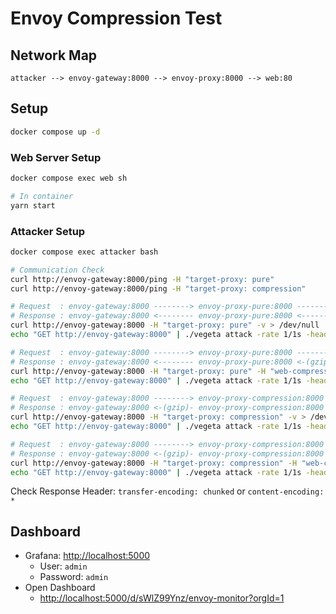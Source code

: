 # Envoy Compression Test

## Network Map

```
attacker --> envoy-gateway:8000 --> envoy-proxy:8000 --> web:80
```

## Setup

```bash
docker compose up -d
```

### Web Server Setup

```bash
docker compose exec web sh

# In container
yarn start
```

### Attacker Setup

```bash
docker compose exec attacker bash

# Communication Check
curl http://envoy-gateway:8000/ping -H "target-proxy: pure"
curl http://envoy-gateway:8000/ping -H "target-proxy: compression"

# Request  : envoy-gateway:8000 --------> envoy-proxy-pure:8000 --------> web:80
# Response : envoy-gateway:8000 <-------- envoy-proxy-pure:8000 <-------- web:80
curl http://envoy-gateway:8000 -H "target-proxy: pure" -v > /dev/null
echo "GET http://envoy-gateway:8000" | ./vegeta attack -rate 1/1s -header "target-proxy: pure" > /dev/null

# Request  : envoy-gateway:8000 --------> envoy-proxy-pure:8000 --------> web:80
# Response : envoy-gateway:8000 <-------- envoy-proxy-pure:8000 <-(gzip)- web:80
curl http://envoy-gateway:8000 -H "target-proxy: pure" -H "web-compression: true" -H "accept-encoding: gzip" -v > /dev/null
echo "GET http://envoy-gateway:8000" | ./vegeta attack -rate 1/1s -header "target-proxy: pure" -header "web-compression: true" -header "accept-encoding: gzip" > /dev/null

# Request  : envoy-gateway:8000 --------> envoy-proxy-compression:8000 --------> web:80
# Response : envoy-gateway:8000 <-(gzip)- envoy-proxy-compression:8000 <-------- web:80
curl http://envoy-gateway:8000 -H "target-proxy: compression" -v > /dev/null
echo "GET http://envoy-gateway:8000" | ./vegeta attack -rate 1/1s -header "target-proxy: compression" > /dev/null

# Request  : envoy-gateway:8000 --------> envoy-proxy-compression:8000 --------> web:80
# Response : envoy-gateway:8000 <-(gzip)- envoy-proxy-compression:8000 <-(gzip)- web:80
curl http://envoy-gateway:8000 -H "target-proxy: compression" -H "web-compression: true" -H "accept-encoding: gzip" -v > /dev/null
echo "GET http://envoy-gateway:8000" | ./vegeta attack -rate 1/1s -header "target-proxy: compression" -header "web-compression: true" -header "accept-encoding: gzip" > /dev/null
```

Check Response Header: `transfer-encoding: chunked` or `content-encoding: *`

## Dashboard

- Grafana: <http://localhost:5000>
  - User: `admin`
  - Password: `admin`
- Open Dashboard
  - <http://localhost:5000/d/sWlZ99Ynz/envoy-monitor?orgId=1>
